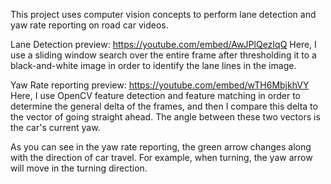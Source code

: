 This project uses computer vision concepts to perform lane detection and yaw rate reporting
on road car videos.

Lane Detection preview:
https://youtube.com/embed/AwJPlQezIqQ
Here, I use a sliding window search over the entire frame after thresholding it to a black-and-white image
in order to identify the lane lines in the image.

Yaw Rate reporting preview:
https://youtube.com/embed/wTH6MbjkhVY
Here, I use OpenCV feature detection and feature matching in order to determine the general delta of the frames, and then I compare this delta to the vector of going straight ahead. The angle between these two vectors is the car's current yaw.

As you can see in the yaw rate reporting, the green arrow changes along with the direction of car travel. For example, when turning, the yaw arrow will move in the turning direction.

